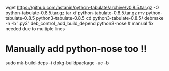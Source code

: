 wget  https://github.com/astanin/python-tabulate/archive/v0.8.5.tar.gz -O python-tabulate-0.8.5.tar.gz
tar xf python-tabulate-0.8.5.tar.gz
mv python-tabulate-0.8.5 python3-tabulate-0.8.5
cd python3-tabulate-0.8.5/
debmake -n -b ':py3'
deb_control_add_build_depend python3-nose # manual fix needed due to multiple lines
# Manually add python-nose too !!
sudo mk-build-deps -i
dpkg-buildpackage -uc -b
